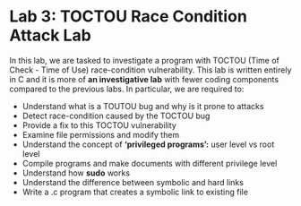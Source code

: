 # Lab 3: TOCTOU Race Condition Attack Lab

In this lab, we are tasked to investigate a program with TOCTOU (Time of Check - Time of Use) race-condition vulnerability. This lab is written entirely in C and it is more of **an investigative lab** with fewer coding components compared to the previous labs. In particular, we are required to:

- Understand what is a TOUTOU bug and why is it prone to attacks
- Detect race-condition caused by the TOCTOU bug
- Provide a fix to this TOCTOU vulnerability
- Examine file permissions and modify them
- Understand the concept of **‘privileged programs’:** user level vs root level
- Compile programs and make documents with different privilege level
- Understand how **sudo** works
- Understand the difference between symbolic and hard links
- Write a .c program that creates a symbolic link to existing file